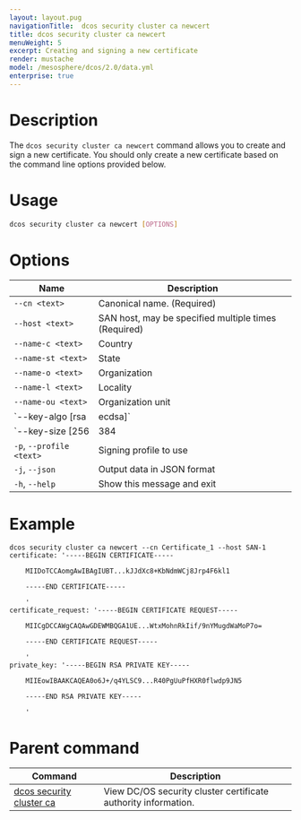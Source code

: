```yaml
---
layout: layout.pug
navigationTitle:  dcos security cluster ca newcert
title: dcos security cluster ca newcert
menuWeight: 5
excerpt: Creating and signing a new certificate
render: mustache
model: /mesosphere/dcos/2.0/data.yml
enterprise: true
---
```


# Description

The `dcos security cluster ca newcert` command allows you to create and sign a new certificate. You should only create a new certificate based on the command line options provided below.

# Usage

```bash
dcos security cluster ca newcert [OPTIONS]
```

# Options

| Name | Description|
|----------|---------------|
|`--cn <text>` | Canonical name. (Required)|
| `--host <text>`| SAN host, may be specified multiple times (Required)|
|`--name-c <text>`| Country|
|`--name-st <text>`|State |
|`--name-o <text>`| Organization|
|`--name-l <text>`| Locality|
|`--name-ou <text>`| Organization unit|
|`--key-algo [rsa|ecdsa]`| Key algorithm|
|`--key-size [256|384|521|2048|4096|8192]`| Key size|
|`-p`, `--profile <text>`| Signing profile to use|
|`-j`, `--json`| Output data in JSON format|
|`-h`, `--help`| Show this message and exit|



# Example

```text
dcos security cluster ca newcert --cn Certificate_1 --host SAN-1
certificate: '-----BEGIN CERTIFICATE-----

    MIIDoTCCAomgAwIBAgIUBT...kJJdXc8+KbNdmWCj8Jrp4F6kl1

    -----END CERTIFICATE-----

    '
certificate_request: '-----BEGIN CERTIFICATE REQUEST-----

    MIICgDCCAWgCAQAwGDEWMBQGA1UE...WtxMohnRkIif/9nYMugdWaMoP7o=

    -----END CERTIFICATE REQUEST-----

    '
private_key: '-----BEGIN RSA PRIVATE KEY-----

    MIIEowIBAAKCAQEA0o6J+/q4YLSC9...R40PgUuPfHXR0flwdp9JN5

    -----END RSA PRIVATE KEY-----

    '
```

# Parent command

| Command | Description |
|---------|-------------|
| [dcos security cluster ca](/mesosphere/dcos/2.0/cli/command-reference/dcos-security/dcos-security-cluster/dcos-security-cluster-ca/) | View DC/OS security cluster certificate authority information. |
